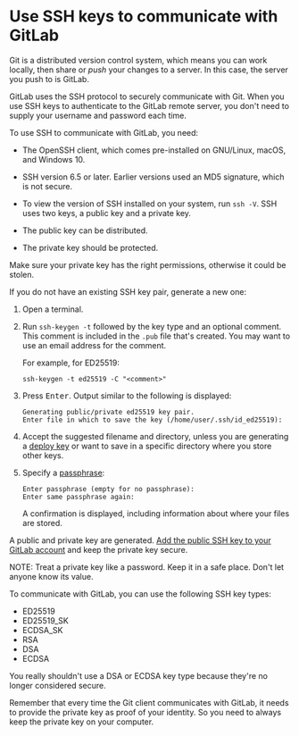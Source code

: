 # Use SSH keys to communicate with GitLab

Git is a distributed version control system, which means you can work locally,
then share or *push* your changes to a server. In this case, the server you push to is GitLab.

GitLab uses the SSH protocol to securely communicate with Git.
When you use SSH keys to authenticate to the GitLab remote server,
you don't need to supply your username and password each time.

To use SSH to communicate with GitLab, you need:

- The OpenSSH client, which comes pre-installed on GNU/Linux, macOS, and Windows 10.
- SSH version 6.5 or later. Earlier versions used an MD5 signature, which is not secure.
- To view the version of SSH installed on your system, run `ssh -V`.
SSH uses two keys, a public key and a private key.

- The public key can be distributed.
- The private key should be protected.

Make sure your private key has the right permissions, otherwise it could be stolen.

If you do not have an existing SSH key pair, generate a new one:

1. Open a terminal.

2. Run `ssh-keygen -t` followed by the key type and an optional comment.
   This comment is included in the `.pub` file that's created.
   You may want to use an email address for the comment.

   For example, for ED25519:

   ```shell
   ssh-keygen -t ed25519 -C "<comment>"
   ```

3. Press <kbd>Enter</kbd>. Output similar to the following is displayed:

   ```plaintext
   Generating public/private ed25519 key pair.
   Enter file in which to save the key (/home/user/.ssh/id_ed25519):
   ```

4. Accept the suggested filename and directory, unless you are generating a [deploy key](project/deploy_keys/index.md)
   or want to save in a specific directory where you store other keys.

5. Specify a [passphrase](https://www.ssh.com/academy/ssh/passphrase):

   ```plaintext
   Enter passphrase (empty for no passphrase):
   Enter same passphrase again:
   ```

   A confirmation is displayed, including information about where your files are stored.

A public and private key are generated. [Add the public SSH key to your GitLab account](#add-an-ssh-key-to-your-gitlab-account)
and keep the private key secure.


NOTE:
Treat a private key like a password. Keep it in a safe place. Don't let anyone know its value.

To communicate with GitLab, you can use the following SSH key types:

- ED25519
- ED25519_SK
- ECDSA_SK
- RSA
- DSA
- ECDSA

You really shouldn't use a DSA or ECDSA key type because they're no longer considered secure.



Remember that every time the Git client communicates with GitLab, it needs to provide the private key as proof of your identity. So you need to always keep the private key on your computer.



